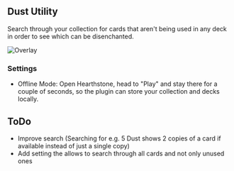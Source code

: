 ## Dust Utility
Search through your collection for cards that aren't being used in any deck in order to see which can be disenchanted.

![Overlay](https://i.imgur.com/UzmUZBu.png)

### Settings
* Offline Mode: Open Hearthstone, head to "Play" and stay there for a couple of seconds, so the plugin can store your collection and decks locally.

## ToDo
* Improve search (Searching for e.g. 5 Dust shows 2 copies of a card if available instead of just a single copy)
* Add setting the allows to search through all cards and not only unused ones
